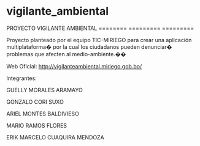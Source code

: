 # vigilante_ambiental

PROYECTO VIGILANTE AMBIENTAL
======== ========= =========


Proyecto planteado por el equipo TIC-MIRIEGO
para crear una aplicación multiplataforma� 
por la cual los ciudadanos pueden denunciar� 
problemas que afecten al medio-ambiente.��


Web Oficial: http://vigilanteambiental.miriego.gob.bo/


Integrantes:


GUELLY MORALES ARAMAYO

GONZALO CORI SUXO

ARIEL MONTES BALDIVIESO

MARIO RAMOS FLORES

ERIK MARCELO CUAQUIRA MENDOZA

